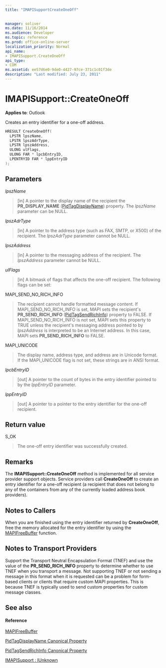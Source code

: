 ```yaml
---
title: "IMAPISupportCreateOneOff"
 
 
manager: soliver
ms.date: 11/16/2014
ms.audience: Developer
ms.topic: reference
ms.prod: office-online-server
localization_priority: Normal
api_name:
- IMAPISupport.CreateOneOff
api_type:
- COM
ms.assetid: ee57d6e0-9de0-4427-97ce-371c1c01f3de
description: "Last modified: July 23, 2011"
---
```


# IMAPISupport::CreateOneOff

  
  
**Applies to**: Outlook 
  
Creates an entry identifier for a one-off address.
  
```cpp
HRESULT CreateOneOff(
  LPSTR lpszName,
  LPSTR lpszAdrType,
  LPSTR lpszAddress,
  ULONG ulFlags,
  ULONG FAR * lpcbEntryID,
  LPENTRYID FAR * lppEntryID
);
```

## Parameters

 _lpszName_
  
> [in] A pointer to the display name of the recipient the **PR_DISPLAY_NAME** ([PidTagDisplayName](pidtagdisplayname-canonical-property.md)) property. The  _lpszName_ parameter can be NULL. 
    
 _lpszAdrType_
  
> [in] A pointer to the address type (such as FAX, SMTP, or X500) of the recipient. The  _lpszAdrType_ parameter cannot be NULL. 
    
 _lpszAddress_
  
> [in] A pointer to the messaging address of the recipient. The  _lpszAddress_ parameter cannot be NULL. 
    
 _ulFlags_
  
> [in] A bitmask of flags that affects the one-off recipient. The following flags can be set:
    
MAPI_SEND_NO_RICH_INFO 
  
> The recipient cannot handle formatted message content. If MAPI_SEND_NO_RICH_INFO is set, MAPI sets the recipient's **PR_SEND_RICH_INFO** ([PidTagSendRichInfo](pidtagsendrichinfo-canonical-property.md)) property to FALSE. If MAPI_SEND_NO_RICH_INFO is not set, MAPI sets this property to TRUE unless the recipient's messaging address pointed to by  _lpszAddress_ is interpreted to be an Internet address. In this case, MAPI sets **PR_SEND_RICH_INFO** to FALSE. 
    
MAPI_UNICODE 
  
> The display name, address type, and address are in Unicode format. If the MAPI_UNICODE flag is not set, these strings are in ANSI format.
    
 _lpcbEntryID_
  
> [out] A pointer to the count of bytes in the entry identifier pointed to by the  _lppEntryID_ parameter. 
    
 _lppEntryID_
  
> [out] A pointer to a pointer to the entry identifier for the one-off recipient.
    
## Return value

S_OK 
  
> The one-off entry identifier was successfully created.
    
## Remarks

The **IMAPISupport::CreateOneOff** method is implemented for all service provider support objects. Service providers call **CreateOneOff** to create an entry identifier for a one-off recipient (a recipient that does not belong to any of the containers from any of the currently loaded address book providers). 
  
## Notes to Callers

When you are finished using the entry identifier returned by **CreateOneOff**, free the memory allocated for the entry identifier by using the [MAPIFreeBuffer](mapifreebuffer.md) function. 
  
## Notes to Transport Providers

Support the Transport Neutral Encapsulation Format (TNEF) and use the value of the **PR_SEND_RICH_INFO** property to determine whether to use TNEF when you transport a message. Not supporting TNEF or not sending a message in this format when it is requested can be a problem for form-based clients or clients that require custom MAPI properties. This is because TNEF is typically used to send custom properties for custom message classes. 
  
## See also

#### Reference

[MAPIFreeBuffer](mapifreebuffer.md)
  
[PidTagDisplayName Canonical Property](pidtagdisplayname-canonical-property.md)
  
[PidTagSendRichInfo Canonical Property](pidtagsendrichinfo-canonical-property.md)
  
[IMAPISupport : IUnknown](imapisupportiunknown.md)

